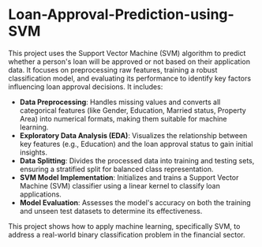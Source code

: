# Loan-Approval-Prediction-using-SVM

This project uses the Support Vector Machine (SVM) algorithm to predict whether a person's loan will be approved or not based on their application data. It focuses on preprocessing raw features, training a robust classification model, and evaluating its performance to identify key factors influencing loan approval decisions. It includes:

* **Data Preprocessing**: Handles missing values and converts all categorical features (like Gender, Education, Married status, Property Area) into numerical formats, making them suitable for machine learning.
* **Exploratory Data Analysis (EDA)**: Visualizes the relationship between key features (e.g., Education) and the loan approval status to gain initial insights.
* **Data Splitting**: Divides the processed data into training and testing sets, ensuring a stratified split for balanced class representation.
* **SVM Model Implementation**: Initializes and trains a Support Vector Machine (SVM) classifier using a linear kernel to classify loan applications.
* **Model Evaluation**: Assesses the model's accuracy on both the training and unseen test datasets to determine its effectiveness.

This project shows how to apply machine learning, specifically SVM, to address a real-world binary classification problem in the financial sector.

